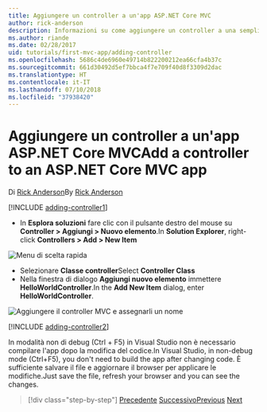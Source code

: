 ```yaml
---
title: Aggiungere un controller a un'app ASP.NET Core MVC
author: rick-anderson
description: Informazioni su come aggiungere un controller a una semplice app ASP.NET Core MVC.
ms.author: riande
ms.date: 02/28/2017
uid: tutorials/first-mvc-app/adding-controller
ms.openlocfilehash: 5686c4de6960e49714b822200212ea66cfa4b37c
ms.sourcegitcommit: 661d30492d5ef7bbca4f7e709f40d8f3309d2dac
ms.translationtype: HT
ms.contentlocale: it-IT
ms.lasthandoff: 07/10/2018
ms.locfileid: "37938420"
---
```

# <a name="add-a-controller-to-an-aspnet-core-mvc-app"></a><span data-ttu-id="d6b20-103">Aggiungere un controller a un'app ASP.NET Core MVC</span><span class="sxs-lookup"><span data-stu-id="d6b20-103">Add a controller to an ASP.NET Core MVC app</span></span>

<span data-ttu-id="d6b20-104">Di [Rick Anderson](https://twitter.com/RickAndMSFT)</span><span class="sxs-lookup"><span data-stu-id="d6b20-104">By [Rick Anderson](https://twitter.com/RickAndMSFT)</span></span>

[!INCLUDE [adding-controller1](~/includes/mvc-intro/adding-controller1.md)]

* <span data-ttu-id="d6b20-105">In **Esplora soluzioni** fare clic con il pulsante destro del mouse su **Controller > Aggiungi > Nuovo elemento**.</span><span class="sxs-lookup"><span data-stu-id="d6b20-105">In **Solution Explorer**, right-click **Controllers > Add > New Item**</span></span>

![Menu di scelta rapida](adding-controller/_static/add_controller.png)

* <span data-ttu-id="d6b20-107">Selezionare **Classe controller**</span><span class="sxs-lookup"><span data-stu-id="d6b20-107">Select **Controller Class**</span></span>
* <span data-ttu-id="d6b20-108">Nella finestra di dialogo **Aggiungi nuovo elemento** immettere **HelloWorldController**.</span><span class="sxs-lookup"><span data-stu-id="d6b20-108">In the **Add New Item** dialog, enter **HelloWorldController**.</span></span>

![Aggiungere il controller MVC e assegnarli un nome](adding-controller/_static/ac.png)

[!INCLUDE [adding-controller2](~/includes/mvc-intro/adding-controller2.md)]

<span data-ttu-id="d6b20-110">In modalità non di debug (Ctrl + F5) in Visual Studio non è necessario compilare l'app dopo la modifica del codice.</span><span class="sxs-lookup"><span data-stu-id="d6b20-110">In Visual Studio, in non-debug mode (Ctrl+F5), you don't need to build the app after changing  code.</span></span> <span data-ttu-id="d6b20-111">È sufficiente salvare il file e aggiornare il browser per applicare le modifiche.</span><span class="sxs-lookup"><span data-stu-id="d6b20-111">Just save the file, refresh your browser and you can see the changes.</span></span>

> [!div class="step-by-step"]
> <span data-ttu-id="d6b20-112">[Precedente](start-mvc.md)
> [Successivo](adding-view.md)</span><span class="sxs-lookup"><span data-stu-id="d6b20-112">[Previous](start-mvc.md)
[Next](adding-view.md)</span></span>
